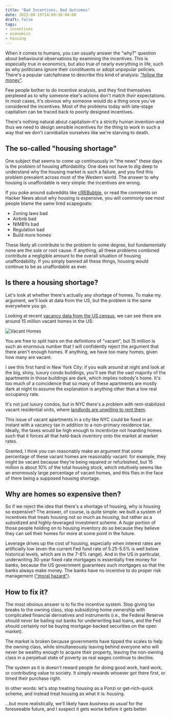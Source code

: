 ```yaml
---
title: "Bad Incentives, Bad Outcomes"
date: 2023-08-15T14:09:38-04:00
draft: false
tags:
- incentives
- economics
- housing
---
```


When it comes to humans, you can usually answer the "why?" question about
behavioural observations by examining the incentives. This is especially true
in economics, but also true of nearly everything in life, such as why
politicians ignore their constituents or adopt unpopular policies. There's a
popular catchphrase to describe this kind of analysis: ["follow the
money"](https://en.wikipedia.org/wiki/Follow_the_money).

Few people bother to do incentive analysis, and they find themselves perplexed
as to why someone else's actions don't match _their_ expectations. In most
cases, it's obvious why someone would do a thing once you've considered the
incentives. Most of the problems today with late-stage capitalism can be traced
back to poorly designed incentives.

There's nothing natural about capitalism–it's a strictly human invention–and
thus we need to design sensible incentives for the thing to work in such a way
that we don't cannibalize ourselves like we're starving to death.

## The so-called "housing shortage"

One subject that seems to come up continuously in "the news" these days is the
problem of housing affordability. One does not have to dig deep to understand
why the housing market is such a failure, and you find this problem prevalent
across most of the Western world. The answer to why housing is unaffordable is
very simple: the incentives are wrong.

If you poke around subreddits like
[r/REBubble](https://old.reddit.com/r/REBubble/), or read the comments on
Hacker News about why housing is expensive, you will commonly see most people
blame the same tired scapegoats:

- Zoning laws bad
- Airbnb bad
- NIMBYs bad
- Regulation bad
- Build more homes

These likely all contribute to the problem to some degree, but fundamentally
none are the sole or root cause. If anything, all these problems combined
contribute a negligible amount to the overall situation of housing
unaffordability. If you simply banned all these things, housing would continue
to be as unaffordable as ever.

## Is there a housing shortage?

Let's look at whether there's actually any shortage of homes. To make my
argument, we'll look at data from the US, but the problem is the same
everywhere you go.

Looking at recent [vacancy data from the US
census](https://www.census.gov/housing/hvs/files/currenthvspress.pdf), we can
see there are around 15 million vacant homes in the US:

![Vacant Homes](vacant-hoooms.png)

You are free to split hairs on the definitions of "vacant", but 15 million is
such an enormous number that I will confidently reject the argument that there
aren't enough homes. If anything, we have too many homes, given how many are
vacant.

I see this first hand in New York City: if you walk around at night and look at
the big, shiny, luxury condo buildings, you'll see that the vast majority of
the apartments in those buildings are dark, which implies nobody's home. It's
too much of a coincidence that so many of these apartments are mostly dark at
night to assume the explanation is anything other than a low real occupancy
rate.

It's not just luxury condos, but in NYC there's a problem with rent-stabilized
vacant residential units, where [landlords are unwilling to rent
them](https://www.curbed.com/2023/07/landlords-bluffing-vacant-apartments-warehousing-nyc.html).

This issue of vacant apartments in a city like NYC could be fixed in an instant
with a vacancy tax in addition to a non-primary residence tax. Ideally, the
taxes would be high enough to incentivize not hoarding homes such that it
forces all that held-back inventory onto the market at market rates.

Granted, I think you can reasonably make an argument that _some_ percentage of
these vacant homes are reasonably vacant: for example, they might be vacant
because they're being repaired or refurbished, but 15 million is about 10% of
the total housing stock, which intuitively seems like an enormously large
percentage of vacant homes, and this flies in the face of there being a
supposed housing shortage.

## Why are homes so expensive then?

So if we reject the idea that there's a shortage of housing, why is housing so
expensive? The answer, of course, is quite simple: we built a system of
incentives that treats housing not so much as _housing_, but rather as a
subsidized and highly-leveraged investment scheme. A _huge_ portion of those
people holding on to housing inventory do so because they believe they can sell
their homes for more at some point in the future.

Leverage drives up the cost of housing, especially when interest rates are
artificially low (even the current Fed fund rate of 5.25-5.5% is well below
historical levels, which are in the 7-8% range). And in the US in particular,
underwriting 30-year fixed-rate mortgages is essentially free money for banks,
because the US government guarantees such mortgages so that the banks always
make money. The banks have no incentive to do proper risk management (["moral
hazard"](https://en.wikipedia.org/wiki/Moral_hazard)).

## How to fix it?

The most obvious answer is to fix the incentive system. Stop giving tax breaks
to the owning class, stop subsidizing home ownership with complicated financial
derivatives and instruments (i.e., the Federal Reserve should _never_ be
bailing out banks for underwriting bad loans, and the Fed should certainly
_not_ be buying mortgage-backed securities on the open market).

The market is broken because governments have tipped the scales to help the
owning class, while simultaneously leaving behind everyone who will never be
wealthy enough to acquire their property, leaving the non-owning class in a
perpetual state of poverty as real wages continue to decline.

The system as it is doesn't reward people for doing good work, hard work, or
contributing value to society. It simply rewards whoever got there first, or
timed their purchase right.

In other words: let's stop treating housing as a Ponzi or get-rich-quick
scheme, and instead treat housing as what it is: housing.

...but more realistically, we'll likely have _business as usual_ for the foreseeable future, and I suspect it gets worse before it gets better.
